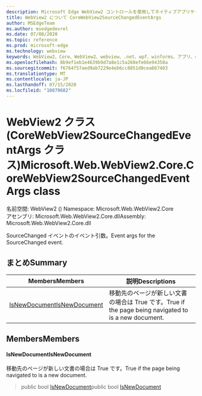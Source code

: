 ```yaml
---
description: Microsoft Edge WebView2 コントロールを使用してネイティブアプリケーションに web 技術 (HTML、CSS、JavaScript) を埋め込む
title: WebView2 について CoreWebView2SourceChangedEventArgs
author: MSEdgeTeam
ms.author: msedgedevrel
ms.date: 07/08/2020
ms.topic: reference
ms.prod: microsoft-edge
ms.technology: webview
keywords: WebView2、Core、WebView2、webview、.net、wpf、winforms、アプリ、edge、CoreWebView2、CoreWebView2Controller、browser control、edge html、Microsoft の WebView2。 CoreWebView2SourceChangedEventArgs。
ms.openlocfilehash: 8b9ef1eb1e4639b9d7a8e1c5a260efe66e94358a
ms.sourcegitcommit: f6764f57aed9ab7229e4eb6cc8851d0cea667403
ms.translationtype: MT
ms.contentlocale: ja-JP
ms.lasthandoff: 07/15/2020
ms.locfileid: "10879682"
---
```

# <span data-ttu-id="4508d-104">WebView2 クラス (CoreWebView2SourceChangedEventArgs クラス)</span><span class="sxs-lookup"><span data-stu-id="4508d-104">Microsoft.Web.WebView2.Core.CoreWebView2SourceChangedEventArgs class</span></span> 

<span data-ttu-id="4508d-105">名前空間: WebView2 () </span><span class="sxs-lookup"><span data-stu-id="4508d-105">Namespace: Microsoft.Web.WebView2.Core</span></span>\
<span data-ttu-id="4508d-106">アセンブリ: Microsoft.Web.WebView2.Core.dll</span><span class="sxs-lookup"><span data-stu-id="4508d-106">Assembly: Microsoft.Web.WebView2.Core.dll</span></span>

<span data-ttu-id="4508d-107">SourceChanged イベントのイベント引数。</span><span class="sxs-lookup"><span data-stu-id="4508d-107">Event args for the SourceChanged event.</span></span>

## <span data-ttu-id="4508d-108">まとめ</span><span class="sxs-lookup"><span data-stu-id="4508d-108">Summary</span></span>

 <span data-ttu-id="4508d-109">Members</span><span class="sxs-lookup"><span data-stu-id="4508d-109">Members</span></span>                        | <span data-ttu-id="4508d-110">説明</span><span class="sxs-lookup"><span data-stu-id="4508d-110">Descriptions</span></span>
--------------------------------|---------------------------------------------
[<span data-ttu-id="4508d-111">IsNewDocument</span><span class="sxs-lookup"><span data-stu-id="4508d-111">IsNewDocument</span></span>](#isnewdocument) | <span data-ttu-id="4508d-112">移動先のページが新しい文書の場合は True です。</span><span class="sxs-lookup"><span data-stu-id="4508d-112">True if the page being navigated to is a new document.</span></span>

## <span data-ttu-id="4508d-113">Members</span><span class="sxs-lookup"><span data-stu-id="4508d-113">Members</span></span>

#### <span data-ttu-id="4508d-114">IsNewDocument</span><span class="sxs-lookup"><span data-stu-id="4508d-114">IsNewDocument</span></span> 

<span data-ttu-id="4508d-115">移動先のページが新しい文書の場合は True です。</span><span class="sxs-lookup"><span data-stu-id="4508d-115">True if the page being navigated to is a new document.</span></span>

> <span data-ttu-id="4508d-116">public bool [IsNewDocument](#isnewdocument)</span><span class="sxs-lookup"><span data-stu-id="4508d-116">public bool [IsNewDocument](#isnewdocument)</span></span>

